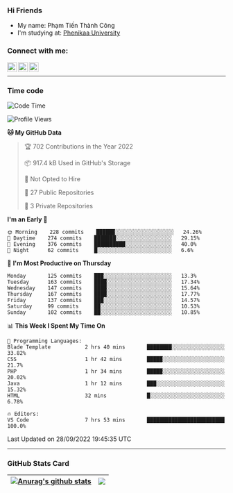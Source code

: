 ### Hi Friends

- My name: Phạm Tiến Thành Công
- I'm studying at: [Phenikaa University]


### Connect with me:
[<img align="left" alt="PhamTienThanhCong | Facebook" width="22px" src="https://upload.wikimedia.org/wikipedia/commons/thumb/1/16/Facebook-icon-1.png/640px-Facebook-icon-1.png" />][facebook]
[<img align="left" alt="PhamTienThanhCong | Zalo" width="22px" src="https://www.anphatpc.com.vn/template/anphat_2020v2/images/icon-zalo.jpg" />][zalo]
[<img align="left" alt="PhamTienThanhCong | LinkedIn" width="22px" src="https://cdn3.iconfinder.com/data/icons/inficons/512/linkedin.png" />][linkedin]

<br />

---

### Time code

<!--START_SECTION:waka-->
![Code Time](http://img.shields.io/badge/Code%20Time-570%20hrs%2039%20mins-blue)

![Profile Views](http://img.shields.io/badge/Profile%20Views-23-blue)

**🐱 My GitHub Data** 

> 🏆 702 Contributions in the Year 2022
 > 
> 📦 917.4 kB Used in GitHub's Storage 
 > 
> 🚫 Not Opted to Hire
 > 
> 📜 27 Public Repositories 
 > 
> 🔑 3 Private Repositories  
 > 
**I'm an Early 🐤** 

```text
🌞 Morning    228 commits    ██████░░░░░░░░░░░░░░░░░░░   24.26% 
🌆 Daytime    274 commits    ███████░░░░░░░░░░░░░░░░░░   29.15% 
🌃 Evening    376 commits    ██████████░░░░░░░░░░░░░░░   40.0% 
🌙 Night      62 commits     █░░░░░░░░░░░░░░░░░░░░░░░░   6.6%

```
📅 **I'm Most Productive on Thursday** 

```text
Monday       125 commits    ███░░░░░░░░░░░░░░░░░░░░░░   13.3% 
Tuesday      163 commits    ████░░░░░░░░░░░░░░░░░░░░░   17.34% 
Wednesday    147 commits    ████░░░░░░░░░░░░░░░░░░░░░   15.64% 
Thursday     167 commits    ████░░░░░░░░░░░░░░░░░░░░░   17.77% 
Friday       137 commits    ███░░░░░░░░░░░░░░░░░░░░░░   14.57% 
Saturday     99 commits     ██░░░░░░░░░░░░░░░░░░░░░░░   10.53% 
Sunday       102 commits    ██░░░░░░░░░░░░░░░░░░░░░░░   10.85%

```


📊 **This Week I Spent My Time On** 

```text
💬 Programming Languages: 
Blade Template           2 hrs 40 mins       ████████░░░░░░░░░░░░░░░░░   33.82% 
CSS                      1 hr 42 mins        █████░░░░░░░░░░░░░░░░░░░░   21.7% 
PHP                      1 hr 34 mins        █████░░░░░░░░░░░░░░░░░░░░   20.02% 
Java                     1 hr 12 mins        ███░░░░░░░░░░░░░░░░░░░░░░   15.32% 
HTML                     32 mins             █░░░░░░░░░░░░░░░░░░░░░░░░   6.78%

🔥 Editors: 
VS Code                  7 hrs 53 mins       █████████████████████████   100.0%

```


 Last Updated on 28/09/2022 19:45:35 UTC
<!--END_SECTION:waka-->

---

### GitHub Stats Card

| <a href="https://github.com/phamtienthanhcong"><img align="center" src="https://github-readme-stats.vercel.app/api?username=PhamTienThanhCong&show_icons=true&include_all_commits=true&theme=buefy&hide_border=true&theme=ocean_dark" alt="Anurag's github stats" /></a> | <a href="https://github.com/phamtienthanhcong"><img align="center" src="https://github-readme-stats.vercel.app/api/top-langs/?username=PhamTienThanhCong&layout=compact&theme=buefy&hide_border=true&theme=ocean_dark" /></a> |
| ------------- | ------------- |

[Phenikaa University]: https://phenikaa-uni.edu.vn/vi
[facebook]: https://www.facebook.com/phamtienthanhcong
[linkedin]: https://linkedin.com/in/phamtienthanhcong
[zalo]: https://zalo.me/0396396332
[tiktok]: https://www.tiktok.com/@phamtienthanhcong
[web]: https://github.com/PhamTienThanhCong/web_dev
[min project]: https://github.com/PhamTienThanhCong/Project-Of-Web
[c and cpp]: https://github.com/PhamTienThanhCong/Code_C_and_Cpro
[python]: https://github.com/PhamTienThanhCong/Python_beginer
